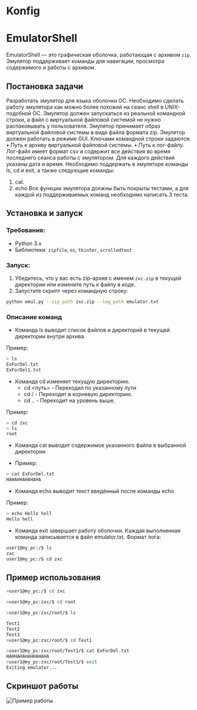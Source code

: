 # Konfig
# EmulatorShell

EmulatorShell — это графическая оболочка, работающая с архивом `zip`. Эмулятор поддерживает команды для навигации, просмотра содержимого и работы с архивом.

## Постановка задачи
Разработать эмулятор для языка оболочки ОС. Необходимо сделать работу
эмулятора как можно более похожей на сеанс shell в UNIX-подобной ОС.
Эмулятор должен запускаться из реальной командной строки, а файл с
виртуальной файловой системой не нужно распаковывать у пользователя.
Эмулятор принимает образ виртуальной файловой системы в виде файла формата
zip. Эмулятор должен работать в режиме GUI.
Ключами командной строки задаются:
• Путь к архиву виртуальной файловой системы.
• Путь к лог-файлу.
Лог-файл имеет формат csv и содержит все действия во время последнего
сеанса работы с эмулятором. Для каждого действия указаны дата и время.
Необходимо поддержать в эмуляторе команды ls, cd и exit, а также
следующие команды:
1. cat.
2. echo
Все функции эмулятора должны быть покрыты тестами, а для каждой из
поддерживаемых команд необходимо написать 3 теста.

## Установка и запуск

### Требования:
- Python 3.x
- Библиотеки: `zipfile`, `os`, `tkinter`, `scrolledtext`

### Запуск:
1. Убедитесь, что у вас есть zip-архив с именем `zxc.zip` в текущей директории или измените путь к файлу в коде.
2. Запустите скрипт через командную строку:
```bash
python emul.py --zip_path zxc.zip --log_path emulator.txt
```

### Описание команд
-  Команда ls выводит список файлов и директорий в текущей директории внутри архива.

Пример: 
```bash
> ls
ExForDel.txt
ExForDel1.txt
```

- Команда cd изменяет текущую директорию.
   - cd <путь> - Переходил по указанному пути
   - cd / - Переходит в корневую директорию.
   - cd .. - Переходит на уровень выше.

Пример:
```bash
> cd zxc
> ls
root
```

- Команда cat выводит содержимое указанного файла в выбранной директории

- Пример:

```bash
> cat ExForDel.txt
HAHAHHAHAHAHA
```

- Команда echo выводит текст введённый после команды echo

Пример:

```bash
> echo Hello hell
Hello hell
```

- Команда exit завершает работу оболочки. Каждая выполненная команда записывается в файл emulator.txt. Формат лога:

```txt
user1@my_pc:/$ ls
zxc
user1@my_pc:/$ cd zxc
```

## Пример использования
```bash
>user1@my_pc:/$ cd zxc

>user1@my_pc:zxc/$ cd root

>user1@my_pc:zxc/root/$ ls

Test1
Test2
Test3
>user1@my_pc:zxc/root/$ cd Test1

>user1@my_pc:zxc/root/Test1/$ cat ExForDel.txt
HAHHAHAHAHHAHAHA
>user1@my_pc:zxc/root/Test1/$ exit
Exiting emulator...

```

## Скриншот работы
![Пример работы]([https://i.imgur.com/Fu1OFPZ.png](https://imgur.com/a/Nc7JU29))
